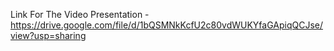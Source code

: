 Link For The Video Presentation - https://drive.google.com/file/d/1bQSMNkKcfU2c80vdWUKYfaGApiqQCJse/view?usp=sharing
